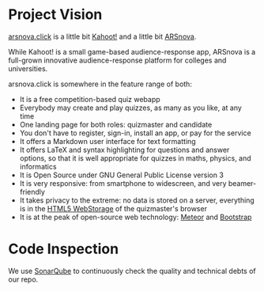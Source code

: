 # Project Vision

[arsnova.click](http://arsnova.click) is a little bit [Kahoot!](https://getkahoot.com/) and a little bit [ARSnova](https://arsnova.eu/).

While Kahoot! is a small game-based audience-response app, ARSnova is a full-grown innovative audience-response platform for colleges and universities. 

arsnova.click is somewhere in the feature range of both:

* It is a free competition-based quiz webapp
* Everybody may create and play quizzes, as many as you like, at any time
* One landing page for both roles: quizmaster and candidate
* You don't have to register, sign-in, install an app, or pay for the service
* It offers a Markdown user interface for text formatting
* It offers LaTeX and syntax highlighting for questions and answer options, so that it is well appropriate for quizzes in maths, physics, and informatics
* It is Open Source under GNU General Public License version 3
* It is very responsive: from smartphone to widescreen, and very beamer-friendly
* It takes privacy to the extreme: no data is stored on a server, everything is in the [HTML5 WebStorage](http://www.w3schools.com/html/html5_webstorage.asp) of the quizmaster's browser
* It is at the peak of open-source web technology: [Meteor](https://www.meteor.com/) and [Bootstrap](http://getbootstrap.com/)

# Code Inspection

We use [SonarQube](https://scm.thm.de/sonar/overview?id=de.thm.arsnova%3Aarsnova.click) to continuously check the quality and technical debts of our repo.